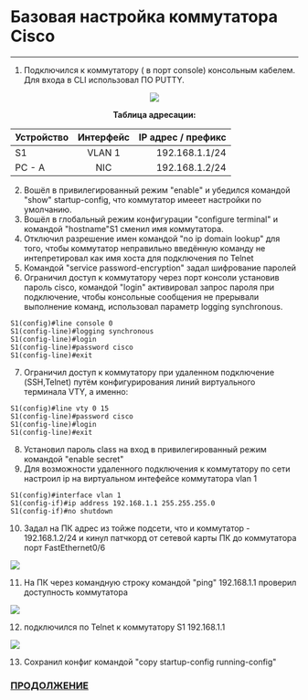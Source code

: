 # Базовая настройка коммутатора Cisco<br>
_ _ _
1. Подключился к коммутатору ( в порт console) консольным кабелем. Для входа в СLI использовал ПО PUTTY.	
<p align="center">
<image src="https://github.com/LLlMEJIb87/OTUS-learning/blob/master/2.%20Basic%20device%20configuration/podkluchenie_konsol'u.PNG">
</p>
<div align="center">

__Таблица адресации:__

| Устройство       | Интерфейс         | IP адрес / префикс |
| ------------- |:------------------:|------------------:|
| S1     | VLAN 1 | 192.168.1.1/24 | 
| PC - A | NIC |  192.168.1.2/24 | 
</div>

2. Вошёл в привилегированный режим "enable" и убедился командой "show" startup-config, что коммутатор имееет настройки по умолчанию.
3. Вошёл в глобальный режим конфигурации "configure terminal" и командой "hostname"S1  сменил имя коммутатора.
4. Отключил разрешение имен командой "no ip domain lookup" для того, чтобы коммутатор неправильно введённую команду не интепретировал как имя хоста для подключения по Telnet
5. Командой "service password-encryption" задал шифрование паролей
6. Ограничил доступ к коммутатору через порт консоли установив пароль cisco, командой "login" активировал запрос пароля при подключение, чтобы консольные сообщения не прерывали выполнение команд, использовал параметр logging synchronous.
```
S1(config)#line console 0
S1(config-line)#logging synchronous
S1(config-line)#login
S1(config-line)#password cisco
S1(config-line)#exit
```
7. Ограничил доступ к коммутатору при удаленном подключение (SSH,Telnet) путём конфигурирования линий виртуального терминала VTY, а именно:
```
S1(config)#line vty 0 15
S1(config-line)#password cisco
S1(config-line)#login
S1(config-line)#exit
```
8. Установил пароль сlass на вход в привилегированный режим командой "enable secret"
9. Для возможности удаленного подключения к коммутатору по сети настроил ip на виртуальном интефейсе коммутатора vlan 1
```
S1(config)#interface vlan 1
S1(config-if)#ip address 192.168.1.1 255.255.255.0
S1(config-if)#no shutdown
```
10. Задал на ПК адрес из тойже подсети, что и коммутатор - 192.168.1.2/24 и кинул патчкорд от сетевой карты ПК до коммутатора порт FastEthernet0/6
<image src="https://github.com/LLlMEJIb87/OTUS-learning/blob/master/2.%20Basic%20device%20configuration/podkluchenie_ethernet.PNG">

11. На ПК через командную строку командой "ping" 192.168.1.1 проверил доступность коммутатора
<image src="https://github.com/LLlMEJIb87/OTUS-learning/blob/master/2.%20Basic%20device%20configuration/ping.PNG">
   
12. подключился по Telnet к коммутатору S1 192.168.1.1
<image src="https://github.com/LLlMEJIb87/OTUS-learning/blob/master/2.%20Basic%20device%20configuration/telnet.PNG">

13. Сохранил конфиг командой "copy startup-config running-config"

### [ ПРОДОЛЖЕНИЕ ](https://github.com/LLlMEJIb87/OTUS-learning/blob/master/11.%20Basics%20of%20Network%20security/readme.md)

